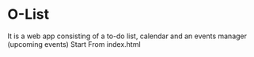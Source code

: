 # O-List
It is a web app consisting of a to-do list, calendar and an events manager (upcoming events)
Start From index.html

